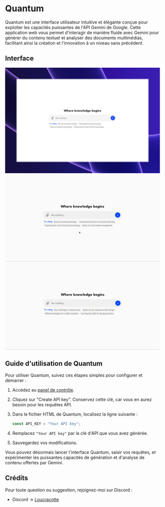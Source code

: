 # Quantum

Quantum est une interface utilisateur intuitive et élégante conçue pour exploiter les capacités puissantes de l'API Gemini de Google. Cette application web vous permet d'interagir de manière fluide avec Gemini pour générer du contenu textuel et analyser des documents multimédias, facilitant ainsi la création et l'innovation à un niveau sans précédent.

## Interface

![Quantum Interface](./media/interface.jpeg)
![Quantum Interface](./media/Quantum.gif)
![Quantum Interface](./media/Quantum1.gif)

## Guide d'utilisation de Quantum

Pour utiliser Quantum, suivez ces étapes simples pour configurer et démarrer :

1. Accédez au [panel de contrôle](https://aistudio.google.com/app/apikey).
2. Cliquez sur "Create API key". Conservez cette clé, car vous en aurez besoin pour les requêtes API.
3. Dans le fichier HTML de Quantum, localisez la ligne suivante :

    ```javascript
    const API_KEY = "Your API key";
    ```

4. Remplacez `"Your API key"` par la clé d'API que vous avez générée.
5. Sauvegardez vos modifications.

Vous pouvez désormais lancer l'interface Quantum, saisir vos requêtes, et expérimenter les puissantes capacités de génération et d'analyse de contenu offertes par Gemini.

## Crédits

Pour toute question ou suggestion, rejoignez-moi sur Discord :

- Discord -> [Loucracotte](https://discord.gg/loucracotte/)